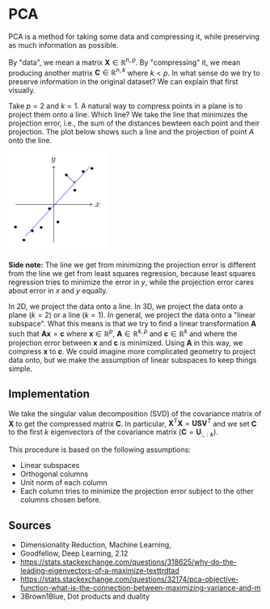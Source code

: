# PCA

PCA is a method for taking some data and compressing it, while preserving as much information as possible.

By "data", we mean a matrix $\textbf{X} \in \mathbb{R}^{n, p}$. By "compressing" it, we mean producing another matrix $\textbf{C} \in \mathbb{R}^{n,k}$ where $k < p$. In what sense do we try to preserve information in the original dataset? We can explain that first visually.

Take $p = 2$ and $k = 1$. A natural way to compress points in a plane is to project them onto a line. Which line? We take the line that minimizes the projection error, i.e., the sum of the distances bewteen each point and their projection. The plot below shows such a line and the projection of point $A$ onto the line.

![pca_projection](/img/pca_projection.png)

**Side note:** The line we get from minimizing the projection error is different from the line we get from least squares regression, because least squares regression tries to minimize the error in $y$, while the projection error cares about error in $x$ and $y$ equally.

In 2D, we project the data onto a line. In 3D, we project the data onto a plane ($k = 2$) or a line ($k = 1)$. In general, we project the data onto a "linear subspace". What this means is that we try to find a linear transformation $\textbf{A}$ such that $\textbf{A} \textbf{x} = \textbf{c}$ where $\textbf{x} \in \mathbb{R}^p$, $\textbf{A} \in \mathbb{R}^{k,p}$ and $\textbf{c} \in \mathbb{R}^k$ and where the projection error between $\textbf{x}$ and $\textbf{c}$ is minimized. Using $\textbf{A}$ in this way, we compress $\textbf{x}$ to $\textbf{c}$. We could imagine more complicated geometry to project data onto, but we make the assumption of linear subspaces to keep things simple.

## Implementation

We take the singular value decomposition (SVD) of the covariance matrix of $\textbf{X}$ to get the compressed matrix $\textbf{C}$. In particular, $\textbf{X}^T \textbf{X} = \textbf{U} \textbf{S} \textbf{V}^T$ and we set $\textbf{C}$ to the first $k$ eigenvectors of the covariance matrix ($\textbf{C} = \textbf{U}_{:,:k}$).

This procedure is based on the following assumptions:

* Linear subspaces
* Orthogonal columns
* Unit norm of each column
* Each column tries to minimize the projection error subject to the other columns chosen before.

## Sources

* Dimensionality Reduction, Machine Learning, 
* Goodfellow, Deep Learning, 2.12
* https://stats.stackexchange.com/questions/318625/why-do-the-leading-eigenvectors-of-a-maximize-texttrdtad
* https://stats.stackexchange.com/questions/32174/pca-objective-function-what-is-the-connection-between-maximizing-variance-and-m
* 3Brown1Blue, Dot products and duality